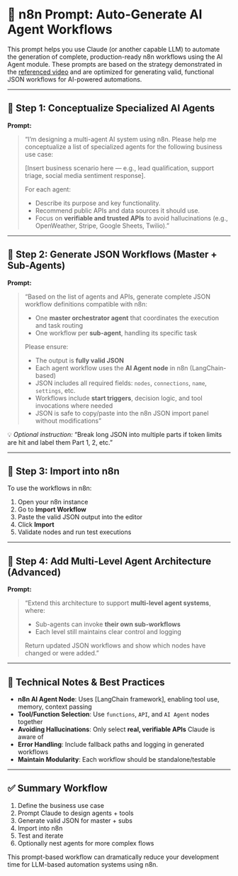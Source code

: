 
# 🤖 n8n Prompt: Auto-Generate AI Agent Workflows

This prompt helps you use Claude (or another capable LLM) to automate the generation of complete, production-ready n8n workflows using the AI Agent module. These prompts are based on the strategy demonstrated in the [referenced video](https://youtu.be/u2NluvotA80?si=Ol14JuL5kkEAr13c) and are optimized for generating valid, functional JSON workflows for AI-powered automations.

---

## 🧩 Step 1: Conceptualize Specialized AI Agents

**Prompt:**

> “I’m designing a multi-agent AI system using n8n. Please help me conceptualize a list of specialized agents for the following business use case:  
>
> [Insert business scenario here — e.g., lead qualification, support triage, social media sentiment response].
>
> For each agent:
> - Describe its purpose and key functionality.
> - Recommend public APIs and data sources it should use.
> - Focus on **verifiable and trusted APIs** to avoid hallucinations (e.g., OpenWeather, Stripe, Google Sheets, Twilio).”

---

## 🧠 Step 2: Generate JSON Workflows (Master + Sub-Agents)

**Prompt:**

> “Based on the list of agents and APIs, generate complete JSON workflow definitions compatible with n8n:
>
> - One **master orchestrator agent** that coordinates the execution and task routing
> - One workflow per **sub-agent**, handling its specific task
>
> Please ensure:
> - The output is **fully valid JSON**
> - Each agent workflow uses the **AI Agent node** in n8n (LangChain-based)
> - JSON includes all required fields: `nodes`, `connections`, `name`, `settings`, etc.
> - Workflows include **start triggers**, decision logic, and tool invocations where needed
> - JSON is safe to copy/paste into the n8n JSON import panel without modifications”

💡 *Optional instruction:* “Break long JSON into multiple parts if token limits are hit and label them Part 1, 2, etc.”

---

## 🧭 Step 3: Import into n8n

To use the workflows in n8n:

1. Open your n8n instance
2. Go to **Import Workflow**
3. Paste the valid JSON output into the editor
4. Click **Import**
5. Validate nodes and run test executions

---

## 🧱 Step 4: Add Multi-Level Agent Architecture (Advanced)

**Prompt:**

> “Extend this architecture to support **multi-level agent systems**, where:
>
> - Sub-agents can invoke **their own sub-workflows**
> - Each level still maintains clear control and logging
>
> Return updated JSON workflows and show which nodes have changed or were added.”

---

## 🧰 Technical Notes & Best Practices

- **n8n AI Agent Node**: Uses [LangChain framework], enabling tool use, memory, context passing
- **Tool/Function Selection**: Use `functions`, `API`, and `AI Agent` nodes together
- **Avoiding Hallucinations**: Only select **real, verifiable APIs** Claude is aware of
- **Error Handling**: Include fallback paths and logging in generated workflows
- **Maintain Modularity**: Each workflow should be standalone/testable

---

## ✅ Summary Workflow

1. Define the business use case
2. Prompt Claude to design agents + tools
3. Generate valid JSON for master + subs
4. Import into n8n
5. Test and iterate
6. Optionally nest agents for more complex flows

This prompt-based workflow can dramatically reduce your development time for LLM-based automation systems using n8n.
